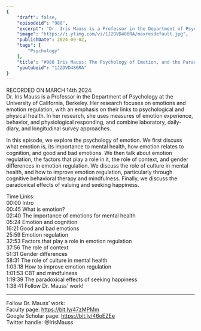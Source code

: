 ```yaml
---
{
	"draft": false,
	"episodeid": "988",
	"excerpt": "Dr. Iris Mauss is a Professor in the Department of Psychology at the University of California, Berkeley.  Her research focuses on emotions and emotion regulation, with an emphasis on their links to psychological and physical health. In her research, she uses measures of emotion experience, behavior, and physiological responding, and combine laboratory, daily-diary, and longitudinal survey approaches.",
	"image": "https://i.ytimg.com/vi/1J2DVD486RA/maxresdefault.jpg",
	"publishDate": 2024-09-02,
	"tags": [
		"Psychology"
	],
	"title": "#988 Iris Mauss: The Psychology of Emotion, and the Paradox of Seeking Happiness",
	"youtubeid": "1J2DVD486RA"
}
---
```

RECORDED ON MARCH 14th 2024.  
Dr. Iris Mauss is a Professor in the Department of Psychology at the University of California, Berkeley.  Her research focuses on emotions and emotion regulation, with an emphasis on their links to psychological and physical health. In her research, she uses measures of emotion experience, behavior, and physiological responding, and combine laboratory, daily-diary, and longitudinal survey approaches.

In this episode, we explore the psychology of emotion. We first discuss what emotion is, its importance to mental health, how emotion relates to cognition, and good and bad emotions. We then talk about emotion regulation, the factors that play a role in it, the role of context, and gender differences in emotion regulation. We discuss the role of culture in mental health, and how to improve emotion regulation, particularly through cognitive behavioral therapy and mindfulness. Finally, we discuss the paradoxical effects of valuing and seeking happiness.

Time Links:  
<time>00:00</time> Intro  
<time>00:45</time> What is emotion?  
<time>02:40</time> The importance of emotions for mental health  
<time>05:24</time> Emotion and cognition  
<time>16:21</time> Good and bad emotions  
<time>25:59</time> Emotion regulation  
<time>32:53</time> Factors that play a role in emotion regulation  
<time>37:56</time> The role of context  
<time>51:31</time> Gender differences  
<time>58:31</time> The role of culture in mental health  
<time>1:03:18</time> How to improve emotion regulation  
<time>1:01:53</time> CBT and mindfulness  
<time>1:19:39</time> The paradoxical effects of seeking happiness  
<time>1:38:41</time> Follow Dr. Mauss’ work!

---

Follow Dr. Mauss’ work:  
Faculty page: https://bit.ly/47zMPMm  
Google Scholar page: https://bit.ly/46oEZEe  
Twitter handle: @IrisMauss
